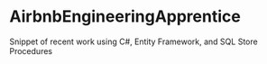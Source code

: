 # AirbnbEngineeringApprentice
Snippet of recent work using C#, Entity Framework, and SQL Store Procedures

